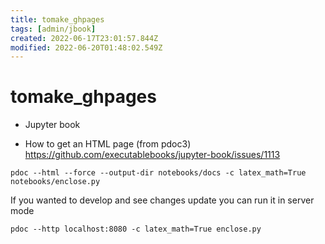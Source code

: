 ```yaml
---
title: tomake_ghpages
tags: [admin/jbook]
created: 2022-06-17T23:01:57.844Z
modified: 2022-06-20T01:48:02.549Z
---
```


# tomake_ghpages


- Jupyter book

- How to get an HTML page (from pdoc3)
https://github.com/executablebooks/jupyter-book/issues/1113


```
pdoc --html --force --output-dir notebooks/docs -c latex_math=True notebooks/enclose.py
```

If you wanted to develop and see changes update you can run it in server mode

```
pdoc --http localhost:8080 -c latex_math=True enclose.py
```
